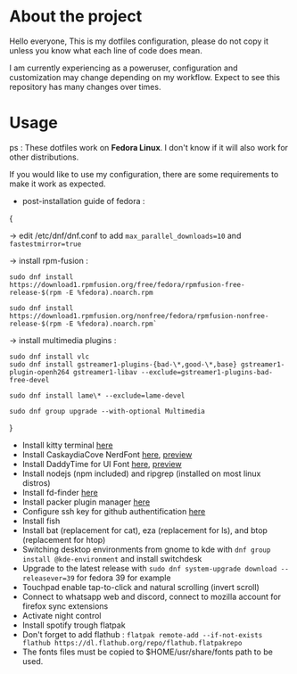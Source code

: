 # About the project
Hello everyone,
This is my dotfiles configuration, please do not copy it unless you know what
each line of code does mean.

I am currently experiencing as a poweruser, configuration and customization
may change depending on my workflow. Expect to see this repository has many
changes over times.

# Usage

ps : These dotfiles work on **Fedora Linux**. I don't know if it will
also work for other distributions.

If you would like to use my configuration, there are some requirements to make
it work as expected.

- post-installation guide of fedora : 

{

-> edit /etc/dnf/dnf.conf to add `max_parallel_downloads=10` and `fastestmirror=true`

-> install rpm-fusion : 
```
sudo dnf install https://download1.rpmfusion.org/free/fedora/rpmfusion-free-release-$(rpm -E %fedora).noarch.rpm

sudo dnf install https://download1.rpmfusion.org/nonfree/fedora/rpmfusion-nonfree-release-$(rpm -E %fedora).noarch.rpm`
```

-> install multimedia plugins : 
```
sudo dnf install vlc
sudo dnf install gstreamer1-plugins-{bad-\*,good-\*,base} gstreamer1-plugin-openh264 gstreamer1-libav --exclude=gstreamer1-plugins-bad-free-devel

sudo dnf install lame\* --exclude=lame-devel

sudo dnf group upgrade --with-optional Multimedia

```

}
- Install kitty terminal [here](https://sw.kovidgoyal.net/kitty/binary/)
- Install CaskaydiaCove NerdFont [here](https://github.com/ryanoasis/nerd-fonts/releases/download/v3.0.2/CascadiaCode.zip),
 [preview](https://www.programmingfonts.org/#cascadia-code)
- Install DaddyTime for UI Font [here](https://github.com/ryanoasis/nerd-fonts/releases/download/v3.0.2/DaddyTimeMono.zip),
 [preview](https://www.programmingfonts.org/#daddytimemono)
- Install nodejs (npm included) and ripgrep (installed on most linux distros)
- Install fd-finder [here](https://github.com/sharkdp/fd)
- Install packer plugin manager [here](https://github.com/wbthomason/packer.nvim)
- Configure ssh key for github authentification [here](https://docs.github.com/en/authentication/connecting-to-github-with-ssh)
- Install fish
- Install bat (replacement for cat), eza (replacement for ls), and btop (replacement for htop)
- Switching desktop environments from gnome to kde with `dnf group install @kde-environment` and install switchdesk 
- Upgrade to the latest release with `sudo dnf system-upgrade download --releasever=39` for fedora 39 for example
- Touchpad enable tap-to-click and natural scrolling (invert scroll)
- Connect to whatsapp web and discord, connect to mozilla account for firefox sync extensions
- Activate night control 
- Install spotify trough flatpak 
- Don't forget to add flathub : `flatpak remote-add --if-not-exists flathub https://dl.flathub.org/repo/flathub.flatpakrepo`
- The fonts files must be copied to $HOME/usr/share/fonts path to be used.

